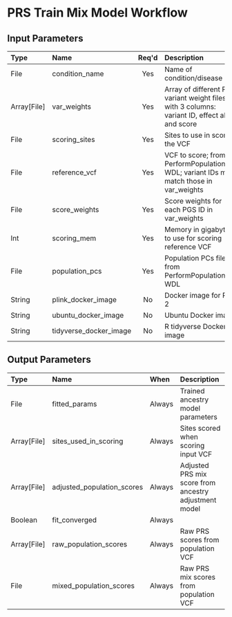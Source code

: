 # PRS Train Mix Model Workflow

## Input Parameters

| Type | Name | Req'd | Description | Default Value |
| :--- | :--- | :---: | :--- | :--- |
| File | condition_name | Yes | Name of condition/disease | |
| Array[File] | var_weights | Yes | Array of different PGS variant weight files, with 3 columns: variant ID, effect allele, and score | |
| File | scoring_sites | Yes | Sites to use in scoring the VCF | |
| File | reference_vcf | Yes | VCF to score; from PerformPopulationPCA WDL; variant IDs much match those in var_weights | |
| File | score_weights | Yes | Score weights for each PGS ID in var_weights | |
| Int | scoring_mem | Yes | Memory in gigabytes to use for scoring reference VCF | |
| File | population_pcs | Yes | Population PCs file from PerformPopulationPCA WDL | |
| String | plink_docker_image | No | Docker image for Plink 2 | us.gcr.io/broad-dsde-methods/plink2_docker@sha256:4455bf22ada6769ef00ed0509b278130ed98b6172c91de69b5bc2045a60de124 |
| String | ubuntu_docker_image | No | Ubuntu Docker image | "ubuntu:21.10" |
| String | tidyverse_docker_image | No | R tidyverse Docker image | "rocker/tidyverse@sha256:0adaf2b74b0aa79dada2e829481fa63207d15cd73fc1d8afc37e36b03778f7e1" |

## Output Parameters

| Type | Name | When | Description |
| :--- | :--- | :--- | :--- |
| File | fitted_params | Always | Trained ancestry model parameters |
| Array[File] | sites_used_in_scoring | Always | Sites scored when scoring input VCF |
| Array[File] | adjusted_population_scores | Always | Adjusted PRS mix score from ancestry adjustment model |
| Boolean | fit_converged | Always | |
| Array[File] | raw_population_scores | Always | Raw PRS scores from population VCF |
| File | mixed_population_scores | Always | Raw PRS mix scores from population VCF |
